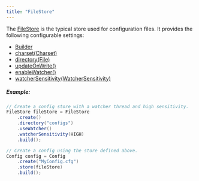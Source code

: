 ```yaml
---
title: "FileStore"
---
```


The [FileStore](../apidocs/org/apache/juneau/config/store/FileStore.html) is the typical store used for configuration files.
It provides the following configurable settings:
- [Builder](../apidocs/org/apache/juneau/config/store/FileStore/Builder.html)
- [charset(Charset)](../apidocs/org/apache/juneau/config/store/FileStore/Builder.html#charset(Charset))
- [directory(File)](../apidocs/org/apache/juneau/config/store/FileStore/Builder.html#directory(File))
- [updateOnWrite()](../apidocs/org/apache/juneau/config/store/FileStore/Builder.html#updateOnWrite())
- [enableWatcher()](../apidocs/org/apache/juneau/config/store/FileStore/Builder.html#enableWatcher())
- [watcherSensitivity(WatcherSensitivity)](../apidocs/org/apache/juneau/config/store/FileStore/Builder.html#watcherSensitivity(WatcherSensitivity))
##### Example:
```java
// Create a config store with a watcher thread and high sensitivity.
FileStore fileStore = FileStore
    .create()
    .directory("configs")
    .useWatcher()
    .watcherSensitivity(HIGH)
    .build();

// Create a config using the store defined above.
Config config = Config
    .create("MyConfig.cfg")
    .store(fileStore)
    .build();
```